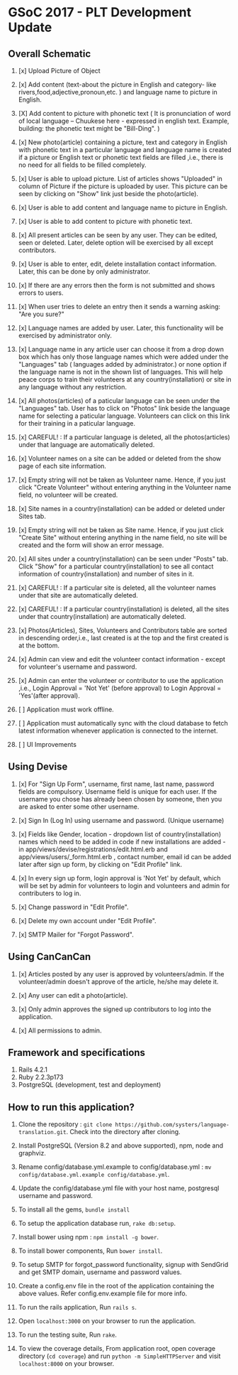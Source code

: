 # GSoC 2017 - PLT Development Update

## Overall Schematic

1. [x] Upload Picture of Object

2. [x] Add content (text-about the picture in English and category- like rivers,food,adjective,pronoun,etc. ) and language name to picture in English.

3. [X] Add content to picture with phonetic text ( It is pronunciation of word of local language – Chuukese here - expressed in english text. Example, building: the phonetic text might be "Bill-Ding". )

4. [x] New photo(article) containing a picture, text and category in English with phonetic text in a particular language and language name is created if a picture or English text or phonetic text fields are filled ,i.e., there is no need for all fields to be filled completely.

5. [x] User is able to upload picture. List of articles shows "Uploaded" in column of Picture if the picture is uploaded by user. This picture can be seen by clicking on "Show" link just beside the photo(article).

6. [x] User is able to add content and language name to picture in English.

7. [x] User is able to add content to picture with phonetic text.

8. [x] All present articles can be seen by any user. They can be edited, seen or deleted. Later, delete option will be exercised by all except contributors.

9. [x] User is able to enter, edit, delete installation contact information. Later, this can be done by only administrator.

10. [x] If there are any errors then the form is not submitted and shows errors to users.

11. [x] When user tries to delete an entry then it sends a warning asking: "Are you sure?"

12. [x] Language names are added by user. Later, this functionality will be exercised by administrator only.

13. [x] Language name in any article user can choose it from a drop down box which has only those language names which were added under the "Languages" tab ( languages added by administrator.) or none option if the language name is not in the shown list of languages. This will help peace corps to train their volunteers at any country(installation) or site in any language without any restriction.

14. [x] All photos(articles) of a paticular language can be seen under the "Languages" tab. User has to click on "Photos" link beside the language name for selecting a paticular language. Volunteers can click on this link for their training in a paticular language.

15. [x] CAREFUL! : If a particular language is deleted, all the photos(articles) under that language are automatically deleted.

16. [x] Volunteer names on a site can be added or deleted from the show page of each site information.

17. [x] Empty string will not be taken as Volunteer name. Hence, if you just click "Create Volunteer" without entering anything in the Volunteer name field, no volunteer will be created.

18. [x] Site names in a country(installation) can be added or deleted under Sites tab.

19. [x] Empty string will not be taken as Site name. Hence, if you just click "Create Site" without entering anything in the name field, no site will be created  and the form will show an error message.

20. [x] All sites under a country(installation) can be seen under "Posts" tab. Click "Show" for a particular country(installation) to see all contact information of country(installation) and number of sites in it.

21. [x] CAREFUL! : If a particular site is deleted, all the volunteer names under that site are automatically deleted.

22. [x] CAREFUL! : If a particular country(installation) is deleted, all the sites under that country(installation) are automatically deleted.

23. [x] Photos(Articles), Sites, Volunteers and Contributors table are sorted in descending order,i.e., last created is at the top and the first created is at the bottom.

24. [x] Admin can view and edit the volunteer contact information - except for volunteer's username and password.

25. [x] Admin can enter the volunteer or contributor to use the application ,i.e., Login Approval = 'Not Yet' (before approval) to Login Approval = 'Yes'(after approval).

26. [ ] Application must work offline.

27. [ ] Application must automatically sync with the cloud database to fetch latest information whenever application is connected to the internet.

28. [ ] UI Improvements

## Using Devise

1. [x] For "Sign Up Form", username, first name, last name, password fields are compulsory. Username field is unique for each user. If the username you chose has already been chosen by someone, then you are asked to enter some other username.

2. [x] Sign In (Log In) using username and password. (Unique username)

3. [x] Fields like Gender, location - dropdown list of country(installation) names which need to be added in code if new installations are added - in app/views/devise/registrations/edit.html.erb and app/views/users/_form.html.erb , contact number, email id can be added later after sign up form, by clicking on "Edit Profile" link.

4. [x] In every sign up form, login approval is 'Not Yet' by default, which will be set by admin for volunteers to login and volunteers and admin for contributers to log in.

5. [x] Change password in "Edit Profile".

6. [x] Delete my own account under "Edit Profile".

7. [x] SMTP Mailer for "Forgot Password".

## Using CanCanCan

1. [x] Articles posted by any user is approved by volunteers/admin. If the volunteer/admin doesn't approve of the article, he/she may delete it.

2. [x] Any user can edit a photo(article).

3. [x] Only admin approves the signed up contributors to log into the application.

4. [x] All permissions to admin.

## Framework and specifications

1. Rails 4.2.1
2. Ruby 2.2.3p173
3. PostgreSQL (development, test and deployment)

## How to run this application?

1. Clone the repository : `git clone https://github.com/systers/language-translation.git`. Check into the directory after cloning.

2. Install PostgreSQL (Version 8.2 and above supported), npm, node and graphviz.

3. Rename config/database.yml.example to config/database.yml : 
`mv config/database.yml.example config/database.yml`.

4. Update the config/database.yml file with your host name, postgresql username and password.

5. To install all the gems, `bundle install`

6. To setup the application database run, `rake db:setup`.

7. Install bower using npm : `npm install -g bower`.

8. To install bower components, Run `bower install`.

9. To setup SMTP for forgot_password functionality, signup with SendGrid and get SMTP domain, username and password values.

10. Create a config.env file in the root of the application containing the above values. Refer config.env.example file for more info.

11. To run the rails application, Run `rails s`.

12. Open `localhost:3000` on your browser to run the application.

13. To run the testing suite, Run `rake`.

14. To view the coverage details, From application root, open coverage directory (`cd coverage`) and run `python -m SimpleHTTPServer` and visit `localhost:8000` on your browser.
